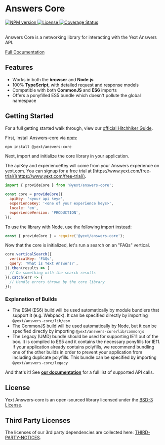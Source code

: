 # Answers Core


<div>
  <a href="https://npmjs.org/package/@yext/answers-core">
    <img src="https://img.shields.io/npm/v/@yext/answers-core" alt="NPM version"/>
  </a>
  <a href="./LICENSE">
    <img src="https://img.shields.io/badge/License-BSD%203--Clause-blue.svg" alt="License"/>
  </a>
  <a href='https://coveralls.io/github/yext/answers-core?branch=master'>
    <img src='https://coveralls.io/repos/github/yext/answers-core/badge.svg?branch=master' alt='Coverage Status' />
  </a>
</div>
<br>

Answers Core is a networking library for interacting with the Yext Answers API.

[Full Documentation](./docs/answers-core.md)

## Features

- Works in both the **browser** and **Node.js**
- 100% **TypeScript**, with detailed request and response models
- Compatible with both **CommonJS** and **ES6** imports
- Offers a ponyfilled ES5 bundle which doesn't pollute the global namespace

## Getting Started

For a full getting started walk through, view our [official Hitchhiker Guide](https://hitchhikers.yext.com/guides/answers-core-getting-started/).

First, install Answers-core via [npm](https://www.npmjs.com/get-npm):

```bash
npm install @yext/answers-core
```

Next, import and initialize the core library in your application.

The apiKey and experienceKey will come from your Answers experience on yext.com. You can signup for a free trial at [https://www.yext.com/free-trial/](https://www.yext.com/free-trial/).

```js
import { provideCore } from '@yext/answers-core';

const core = provideCore({
  apiKey: '<your api key>',
  experienceKey: '<one of your experience keys>',
  locale: 'en',
  experienceVersion: 'PRODUCTION',
});
```

To use the library with Node, use the following import instead:
```js
const { provideCore } = require('@yext/answers-core');
``` 

Now that the core is initialized, let's run a search on an "FAQs" vertical.

```js
core.verticalSearch({
  verticalKey: 'FAQs',
  query: 'What is Yext Answers?',
}).then(results => {
  // Do something with the search results
}).catch(err => {
  // Handle errors thrown by the core library
});
```

### Explanation of Builds
- The ESM (ES6) build will be used automatically by module bundlers that support it (e.g. Webpack). It can be specified directly by importing `@yext/answers-core/lib/esm`
- The CommonJS build will be used automatically by Node, but it can be specified directly by importing `@yext/answers-core/lib/commonjs`
- The Legacy (UMD) bundle should be used for supporting IE11 out of the box. It is compiled to ES5 and it contains the necessary ponyfills for IE11. If your application already contains polyfills, we recommend bundling one of the other builds in order to prevent your application from including duplicate polyfills. This bundle can be specified by importing `@yext/answers-core/legacy`


And that's it! See **[our documentation](./docs/answers-core.answerscore.md)** for a full list of supported API calls.

## License

Yext Answers-core is an open-sourced library licensed under the [BSD-3 License](./LICENSE).

## Third Party Licenses

The licenses of our 3rd party dependencies are collected here: [THIRD-PARTY-NOTICES](./THIRD-PARTY-NOTICES).
